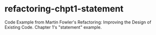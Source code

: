 # refactoring-chpt1-statement
Code Example from Martin Fowler's Refactoring: Improving the Design of Existing Code.  Chapter 1's "statement" example.
